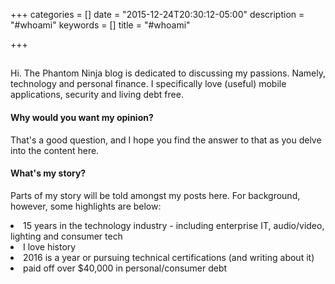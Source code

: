 +++
categories = []
date = "2015-12-24T20:30:12-05:00"
description = "#whoami"
keywords = []
title = "#whoami"

+++

## 

Hi. The Phantom Ninja blog is dedicated to discussing my passions. Namely, technology and personal finance. I specifically love (useful) mobile applications, security and living debt free. 

#### Why would you want my opinion? 

That's a good question, and I hope you find the answer to that as you delve into the content here.

#### What's my story?

Parts of my story will be told amongst my posts here. For background, however, some highlights are below:

<li> 15 years in the technology industry - including enterprise IT, audio/video, lighting and consumer tech
<li> I love history
<li> 2016 is a year or pursuing technical certifications (and writing about it)
<li> paid off over $40,000 in personal/consumer debt
